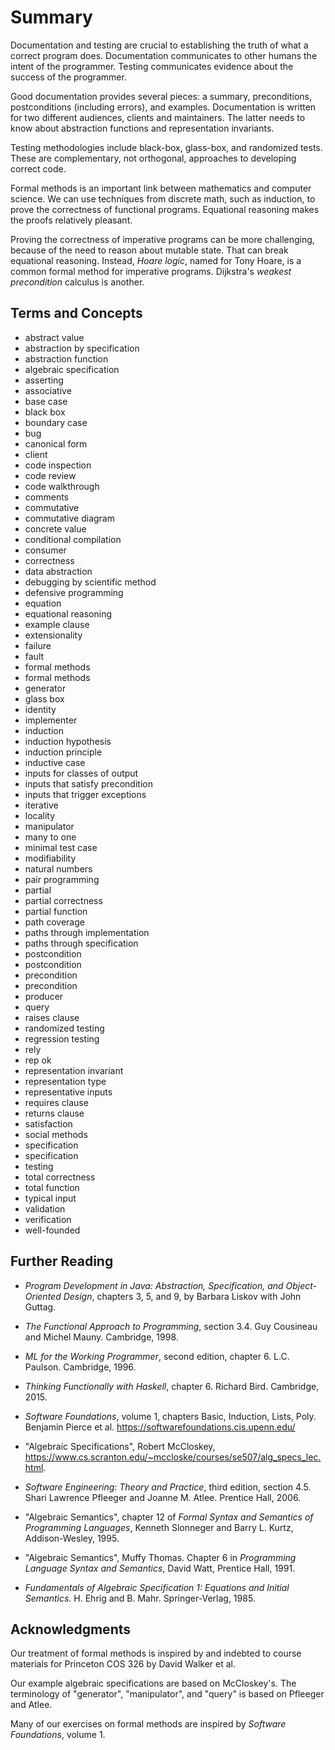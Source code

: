 # Summary

Documentation and testing are crucial to establishing the truth of what a
correct program does. Documentation communicates to other humans the intent of
the programmer. Testing communicates evidence about the success of the
programmer.

Good documentation provides several pieces:  a summary, preconditions,
postconditions (including errors), and examples.  Documentation is written
for two different audiences, clients and maintainers.  The latter needs
to know about abstraction functions and representation invariants.

Testing methodologies include black-box, glass-box, and randomized tests. These
are complementary, not orthogonal, approaches to developing correct code.

Formal methods is an important link between mathematics and computer science. We
can use techniques from discrete math, such as induction, to prove the
correctness of functional programs. Equational reasoning makes the proofs
relatively pleasant.

Proving the correctness of imperative programs can be more challenging, because
of the need to reason about mutable state. That can break equational reasoning.
Instead, _Hoare logic_, named for Tony Hoare, is a common formal method for
imperative programs. Dijkstra's _weakest precondition_ calculus is another.

## Terms and Concepts

* abstract value
* abstraction by specification
* abstraction function
* algebraic specification
* asserting
* associative
* base case
* black box
* boundary case
* bug
* canonical form
* client
* code inspection
* code review
* code walkthrough
* comments
* commutative
* commutative diagram
* concrete value
* conditional compilation
* consumer
* correctness
* data abstraction
* debugging by scientific method
* defensive programming
* equation
* equational reasoning
* example clause
* extensionality
* failure
* fault
* formal methods
* formal methods
* generator
* glass box
* identity
* implementer
* induction
* induction hypothesis
* induction principle
* inductive case
* inputs for classes of output
* inputs that satisfy precondition
* inputs that trigger exceptions
* iterative
* locality
* manipulator
* many to one
* minimal test case
* modifiability
* natural numbers
* pair programming
* partial
* partial correctness
* partial function
* path coverage
* paths through implementation
* paths through specification
* postcondition
* postcondition
* precondition
* precondition
* producer
* query
* raises clause
* randomized testing
* regression testing
* rely
* rep ok
* representation invariant
* representation type
* representative inputs
* requires clause
* returns clause
* satisfaction
* social methods
* specification
* specification
* testing
* total correctness
* total function
* typical input
* validation
* verification
* well-founded

## Further Reading

- *Program Development in Java: Abstraction, Specification, and
  Object-Oriented Design*, chapters 3, 5, and 9, by Barbara
  Liskov with John Guttag.

- *The Functional Approach to Programming*, section 3.4.  Guy Cousineau and
  Michel Mauny. Cambridge, 1998.

- *ML for the Working Programmer*, second edition, chapter 6.  L.C. Paulson.
  Cambridge, 1996.

- *Thinking Functionally with Haskell*, chapter 6.  Richard Bird.  Cambridge,
  2015.

- *Software Foundations*, volume 1, chapters Basic, Induction, Lists, Poly.
  Benjamin Pierce et al. https://softwarefoundations.cis.upenn.edu/

- "Algebraic Specifications", Robert McCloskey,
  https://www.cs.scranton.edu/~mccloske/courses/se507/alg_specs_lec.html.

- *Software Engineering: Theory and Practice*, third edition, section 4.5.
  Shari Lawrence Pfleeger and Joanne M. Atlee.  Prentice Hall, 2006.

- "Algebraic Semantics", chapter 12 of *Formal Syntax and Semantics of
  Programming Languages*, Kenneth Slonneger and Barry L. Kurtz, Addison-Wesley,
  1995.

- "Algebraic Semantics", Muffy Thomas.  Chapter 6 in *Programming Language
  Syntax and Semantics*, David Watt, Prentice Hall, 1991.

- *Fundamentals of Algebraic Specification 1: Equations and Initial Semantics*.
  H. Ehrig and B. Mahr.  Springer-Verlag, 1985.

## Acknowledgments

Our treatment of formal methods is inspired by and indebted to course materials
for Princeton COS 326 by David Walker et al.

Our example algebraic specifications are based on McCloskey's. The terminology
of "generator", "manipulator", and "query" is based on Pfleeger and Atlee.

Many of our exercises on formal methods are inspired by *Software Foundations*,
volume 1.